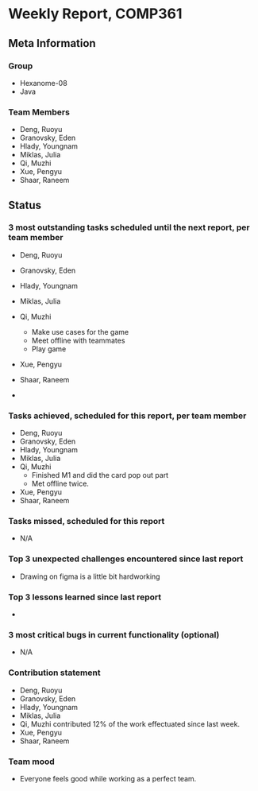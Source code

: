 # Weekly Report, COMP361

## Meta Information

### Group

 * Hexanome-08
 * Java

### Team Members

 * Deng, Ruoyu
 * Granovsky, Eden
 * Hlady, Youngnam
 * Miklas, Julia
 * Qi, Muzhi
 * Xue, Pengyu
 * Shaar, Raneem

## Status

### 3 most outstanding tasks scheduled until the next report, per team member

 * Deng, Ruoyu
 * Granovsky, Eden
 * Hlady, Youngnam
 * Miklas, Julia
 * Qi, Muzhi
    * Make use cases for the game
    * Meet offline with teammates
    * Play game
 * Xue, Pengyu
 * Shaar, Raneem

 * 
### Tasks achieved, scheduled for this report, per team member

 * Deng, Ruoyu
 * Granovsky, Eden
 * Hlady, Youngnam
 * Miklas, Julia
 * Qi, Muzhi
    * Finished M1 and did the card pop out part
    * Met offline twice.
 * Xue, Pengyu
 * Shaar, Raneem

### Tasks missed, scheduled for this report

 * N/A

### Top 3 unexpected challenges encountered since last report

 * Drawing on figma is a little bit hardworking

### Top 3 lessons learned since last report

 * 

### 3 most critical bugs in current functionality (optional)

  * N/A

### Contribution statement

 * Deng, Ruoyu
 * Granovsky, Eden
 * Hlady, Youngnam
 * Miklas, Julia
 * Qi, Muzhi contributed 12% of the work effectuated since last week.
 * Xue, Pengyu
 * Shaar, Raneem

### Team mood

 * Everyone feels good while working as a perfect team.
